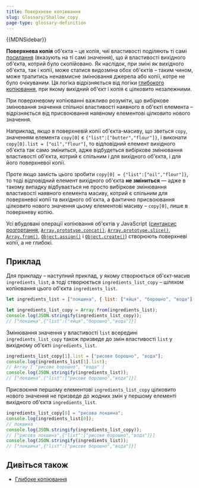```yaml
---
title: Поверхневе копіювання
slug: Glossary/Shallow_copy
page-type: glossary-definition
---
```


{{MDNSidebar}}

**Поверхнева копія** об'єкта – це копія, чиї властивості поділяють ті самі [посилання](/uk/docs/Glossary/Object_reference) (вказують на ті самі значення), що й властивості вихідного об'єкта, котрий було скопійовано. Як наслідок, при зміні як вихідного об'єкта, так і копії, може статися видозміна обох об'єктів – таким чином, може трапитись ненавмисне змінювання джерела або копії, котре не було очікуваним. Ця логіка відрізняється від логіки [глибокого копіювання](/uk/docs/Glossary/Deep_copy), при якому вихідний об'єкт і копія є цілковито незалежними.

При поверхневому копіюванні важливо розуміти, що вибіркове змінювання значення спільної властивості наявного в об'єкті елемента – відрізняється від присвоювання наявному елементові цілковито нового значення.

Наприклад, якщо в поверхневій копії об'єкта-масиву, що зветься `copy`, значенням елемента `copy[0]` є `{"list":["butter","flour"]}`, і виконати `copy[0].list = ["oil","flour"]`, то відповідний елемент вихідного об'єкта так само зміниться, адже відбудеться вибіркове змінювання властивості об'єкта, котрий є спільним і для вихідного об'єкта, і для його поверхневої копії.

Проте якщо замість цього зробити `copy[0] = {"list":["oil","flour"]}`, то тоді відповідний елемент вихідного об'єкта **не зміниться** — адже в такому випадку відбувається не просто вибіркове змінювання властивості наявного елемента масиву, котрий є спільним для поверхневої копії та вихідного об'єкта, а фактично присвоювання цілковито нового значення цьому елементові масиву – `copy[0]`, лише в поверхневу копію.

Усі вбудовані операції копіювання об'єктів у JavaScript ([синтаксис розгортання](/uk/docs/Web/JavaScript/Reference/Operators/Spread_syntax), [`Array.prototype.concat()`](/uk/docs/Web/JavaScript/Reference/Global_Objects/Array/concat), [`Array.prototype.slice()`](/uk/docs/Web/JavaScript/Reference/Global_Objects/Array/slice), [`Array.from()`](/uk/docs/Web/JavaScript/Reference/Global_Objects/Array/from), [`Object.assign()`](/uk/docs/Web/JavaScript/Reference/Global_Objects/Object/assign) і [`Object.create()`](/uk/docs/Web/JavaScript/Reference/Global_Objects/Object/create)) створюють поверхневі копії, а не глибокі.

## Приклад

Для прикладу – наступний приклад, у якому створюється об'єкт-масив `ingredients_list`, а тоді створюється `ingredients_list_copy` – шляхом копіювання цього об'єкта `ingredients_list`.

```js
let ingredients_list = ["локшина", { list: ["яйця", "борошно", "вода"] }];

let ingredients_list_copy = Array.from(ingredients_list);
console.log(JSON.stringify(ingredients_list_copy));
// ["локшина",{"list":["яйця","борошно","вода"]}]
```

Змінювання значення у властивості `list` всередині `ingredients_list_copy` також призведе до змін властивості `list` у вихідному об'єкті `ingredients_list`.

```js
ingredients_list_copy[1].list = ["рисове борошно", "вода"];
console.log(ingredients_list[1].list);
// Array [ "рисове борошно", "вода" ]
console.log(JSON.stringify(ingredients_list));
// ["локшина",{"list":["рисове борошно","вода"]}]
```

Присвоєння першому елементові `ingredients_list_copy` цілковито нового значення не призведе до жодних змін у першому елементі вихідного об'єкта `ingredients_list`.

```js
ingredients_list_copy[0] = "рисова локшина";
console.log(ingredients_list[0]);
// локшина
console.log(JSON.stringify(ingredients_list_copy));
// ["рисова локшина",{"list":["рисове борошно","вода"]}]
console.log(JSON.stringify(ingredients_list));
// ["локшина",{"list":["рисове борошно","вода"]}]
```

## Дивіться також

- [Глибоке копіювання](/uk/docs/Glossary/Deep_copy)
